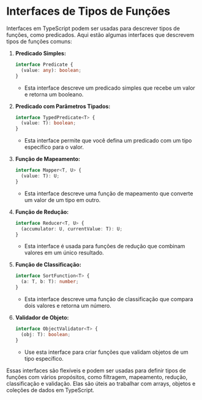 # Interfaces de Tipos de Funções

Interfaces em TypeScript podem ser usadas para descrever tipos de funções, como predicados. Aqui estão algumas interfaces que descrevem tipos de funções comuns:

1. **Predicado Simples:**

   ```typescript
   interface Predicate {
     (value: any): boolean;
   }
   ```

   - Esta interface descreve um predicado simples que recebe um valor e retorna um booleano.

2. **Predicado com Parâmetros Tipados:**

   ```typescript
   interface TypedPredicate<T> {
     (value: T): boolean;
   }
   ```

   - Esta interface permite que você defina um predicado com um tipo específico para o valor.

3. **Função de Mapeamento:**

   ```typescript
   interface Mapper<T, U> {
     (value: T): U;
   }
   ```

   - Esta interface descreve uma função de mapeamento que converte um valor de um tipo em outro.

4. **Função de Redução:**

   ```typescript
   interface Reducer<T, U> {
     (accumulator: U, currentValue: T): U;
   }
   ```

   - Esta interface é usada para funções de redução que combinam valores em um único resultado.


5. **Função de Classificação:**

   ```typescript
   interface SortFunction<T> {
     (a: T, b: T): number;
   }
   ```

   - Esta interface descreve uma função de classificação que compara dois valores e retorna um número.

6. **Validador de Objeto:**

   ```typescript
   interface ObjectValidator<T> {
     (obj: T): boolean;
   }
   ```
   - Use esta interface para criar funções que validam objetos de um tipo específico.

Essas interfaces são flexíveis e podem ser usadas para definir tipos de funções com vários propósitos, como filtragem, mapeamento, redução, classificação e validação. Elas são úteis ao trabalhar com arrays, objetos e coleções de dados em TypeScript.